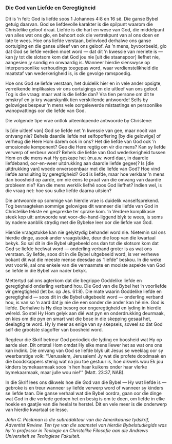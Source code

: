 ### Die God van Liefde en Geregtigheid

Dit is ’n feit: God is liefde soos 1 Johannes 4:8 en 16 sê. Die ganse Bybel getuig daarvan. God se liefdevolle karakter is die spilpunt waarom die Christelike geloof draai. Liefde is die hart en wese van God, die middelpunt van alles wat ons glo, en behoort ook die vertrekpunt van al ons doen en late te wees. Hoe ons liefde verstaan, beïnvloed derhalwe ons ganse oortuiging en die ganse uitleef van ons geloof. As ’n mens, byvoorbeeld, glo dat God se liefde verdien moet word — dat dit ’n kwessie van meriete is — kan jy tot die slotsom kom dat God jou nie [uit die staanspoor] liefhet nie, aangesien jy sondig en onwaardig is. Wanneer hierdie sienswyse op interpersoonlike verhoudings toegepas word, waar verdienstelikheid die maatstaf van wederkerigheid is, is die gevolge ramspoedig.

Hoe ons God se liefde verstaan, het duidelik hier en in vele ander opsigte, verreikende implikasies vir ons oortuigings en die uitleef van ons geloof. Tog is die vraag: maar wat is die liefde dan? Vra tien persone om dit te omskryf en jy kry waarskynlik tien verskillende antwoorde! Selfs by gelowiges bespeur ’n mens vele oorgelewerde mistastings en persoonlike wanopvattings oor die liefde van God.

Die volgende tipe vrae ontlok uiteenlopende antwoorde by Christene:

Is [die uitleef van] God se liefde net ’n kwessie van gee, maar nooit van ontvang nie? Behels daardie liefde net selfopoffering [by die gelowige] of verheug die Here Hom darem ook in ons? Het die liefde van God ook ’n emosionele komponent? Gee die Here regtig om vir die mens? Kan sy liefde verwerp of verbeur word? Behels die liefde van God wederkerigheid tussen Hom en die mens wat Hy geskape het (m.a.w. word daar, in daardie liefdeband, oor-en-weer uitdrukking aan daardie liefde gegee)? Is [die uitdrukking van] woede onversoenbaar met die liefde van God? Hoe vind liefde aansluiting by geregtigheid? God is liefde, maar hoe verklaar ’n mens dan boosheid op aarde, om nie eens te praat van die omvang van daardie probleem nie? Kan die mens werklik liefhê soos God liefhet? Indien wel, is die vraag net: hoe sou sulke liefde daarna uitsien?

Die antwoorde op sommige van hierdie vrae is duidelik vanselfsprekend. Tog bevraagteken sommige gelowiges dit wanneer die liefde van God in Christelike tekste en gesprekke ter sprake kom. ’n Verdere komplikasie steek kop uit: antwoorde wat voor-die-hand-liggend blyk te wees, is soms by nadere aanblik strydig met die Bybelse leer oor die liefde van God.

Hierdie vraagstukke kan nie gelyktydig behandel word nie. Nietemin sal ons hierdie dinge, asook ander vraagstukke, deur die loop van die kwartaal bekyk. So sal dit in die Bybel uitgebeeld ons dan tot die slotsom kom dat God se liefde heelwat word — onderling verband groter is as wat ons verstaan. Sy liefde, soos dit in die Bybel uitgebeeld word, is ver verhewe bokant dit wat die meeste mense deesdae as “liefde” beskou. In die weke wat voorlê, sal ons enkele van die vernaamste en mooiste aspekte van God se liefde in die Bybel van nader bekyk.

Mettertyd sal ons agterkom dat die begrippe Goddelike liefde en geregtigheid onderling verband hou. Die God van die Bybel het ’n voorliefde vir geregtigheid (let bv. op Jes. 61:8). Die mate waarin Goddelike liefde en geregtigheid — soos dit in die Bybel uitgebeeld word — onderling verband hou, is van so ’n aard dat jy nie die een sonder die ander kan hê nie. God is liefde. Derhalwe is Hy diep besorg oor ongeregtigheid en lyding in hierdie wêreld. So stel Hy Hom gelyk aan dié wat pyn en onderdrukking deurmaak, en kies om die pyn en smart wat die bose in die skepping gesaai het, deelagtig te word. Hy ly meer as enige van sy skepsels, soveel so dat God self die grootste slagoffer van boosheid word.

Regdeur die Skrif betreur God periodiek die lyding en boosheid wat Hy op aarde sien. Dit ontstel Hom omdat Hy elke mens liewer het as wat ons ons kan indink. Die omvang van God se liefde blyk uit Jesus se weeklag oor sy weerbarstige volk: “‘Jerusalem, Jerusalem! Jy wat die profete doodmaak en die boodskappers stenig wat na jou toe gestuur is, hoe dikwels wou Ek jou kinders bymekaarmaak soos ’n hen haar kuikens onder haar vlerke bymekaarmaak, maar julle wou nie!’” (Matt. 23:37, NAB).

In die Skrif lees ons dikwels hoe die God van die Bybel — Hy wat liefde is — gebroke is en treur wanneer sy liefde verwerp word of wanneer sy kinders se liefde taan. Die ganse verhaal wat die Bybel oordra, gaan oor die dinge wat God in die verlede gedoen het en besig is om te doen, om liefde in elke hoekie en gaatjie van die heelal te herstel. Dit en vele meer is die onderwerp van hierdie kwartaal se lesse.

_John C. Peckman is die subredakteur van die Amerikaanse tydskrif, Adventist Review. Ten tye van die saamstel van hierdie Bybelstudiegids was hy ’n professor in Teologie en Christelike Filosofie aan die Andrews Universiteit se Teologiese Fakulteit._